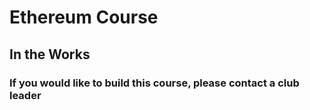 # Ethereum Course
## In the Works
### If you would like to build this course, please contact a club leader
